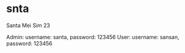 # snta
Santa Mei Sim 23

Admin: username: santa, password: 123456
User: username: sansan, password: 123456
